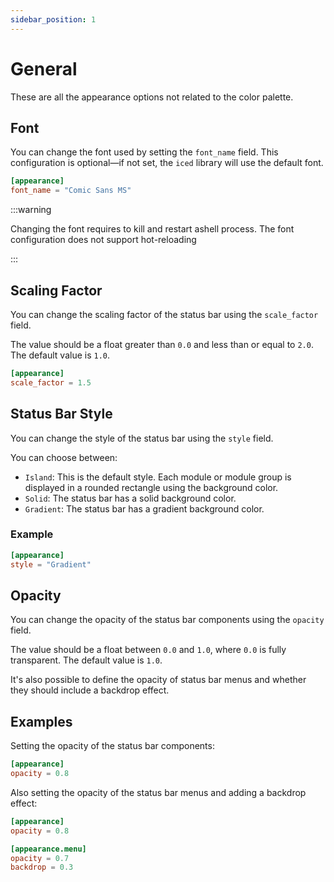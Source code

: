 ```yaml
---
sidebar_position: 1
---
```


# General

These are all the appearance options not related to the color palette.

## Font

You can change the font used by setting the `font_name` field. This configuration
is optional—if not set, the `iced` library will use the default font.

```toml
[appearance]
font_name = "Comic Sans MS"
```

:::warning

Changing the font requires to kill and restart ashell process. The font configuration does not support hot-reloading

:::

## Scaling Factor

You can change the scaling factor of the status bar using the `scale_factor` field.

The value should be a float greater than `0.0` and less than or equal to `2.0`.
The default value is `1.0`.

```toml
[appearance]
scale_factor = 1.5
```

## Status Bar Style

You can change the style of the status bar using the `style` field.

You can choose between:

- `Island`: This is the default style. Each module or module group is displayed
  in a rounded rectangle using the background color.
- `Solid`: The status bar has a solid background color.
- `Gradient`: The status bar has a gradient background color.

### Example

```toml
[appearance]
style = "Gradient"
```

## Opacity

You can change the opacity of the status bar components using the `opacity` field.

The value should be a float between `0.0` and `1.0`, where `0.0` is fully transparent.
The default value is `1.0`.

It's also possible to define the opacity of status bar menus and whether they should
include a backdrop effect.

## Examples

Setting the opacity of the status bar components:

```toml
[appearance]
opacity = 0.8
```

Also setting the opacity of the status bar menus and adding a backdrop effect:

```toml
[appearance]
opacity = 0.8

[appearance.menu]
opacity = 0.7
backdrop = 0.3
```
